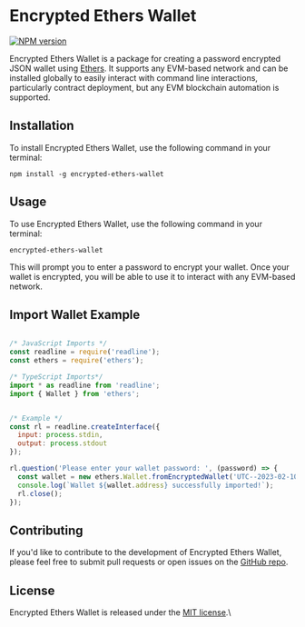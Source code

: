 # Encrypted Ethers Wallet

[![NPM version](https://img.shields.io/npm/v/encrypted-ethers-wallet.svg)](https://www.npmjs.com/package/encrypted-ethers-wallet)

Encrypted Ethers Wallet is a package for creating a password encrypted JSON wallet using [Ethers](https://github.com/ethers-io/ethers.js). It supports any EVM-based network and can be installed globally to easily interact with command line interactions, particularly contract deployment, but any EVM blockchain automation is supported.

## Installation

To install Encrypted Ethers Wallet, use the following command in your terminal:

```
npm install -g encrypted-ethers-wallet
```

## Usage

To use Encrypted Ethers Wallet, use the following command in your terminal:

```
encrypted-ethers-wallet
```

This will prompt you to enter a password to encrypt your wallet. Once your wallet is encrypted, you will be able to use it to interact with any EVM-based network.

## Import Wallet Example
```javascript

/* JavaScript Imports */
const readline = require('readline');
const ethers = require('ethers');

/* TypeScript Imports*/
import * as readline from 'readline';
import { Wallet } from 'ethers';


/* Example */
const rl = readline.createInterface({
  input: process.stdin,
  output: process.stdout
});

rl.question('Please enter your wallet password: ', (password) => {
  const wallet = new ethers.Wallet.fromEncryptedWallet('UTC--2023-02-10T21-49-28.0Z--0b8fe1fc7b6a012004669a9ea18467865722c852.json', password);
  console.log(`Wallet ${wallet.address} successfully imported!`);
  rl.close();
});
```

## Contributing

If you'd like to contribute to the development of Encrypted Ethers Wallet, please feel free to submit pull requests or open issues on the [GitHub repo](https://github.com/skarard/encrypted-ethers-wallet).

## License

Encrypted Ethers Wallet is released under the [MIT license](https://opensource.org/licenses/MIT).\
